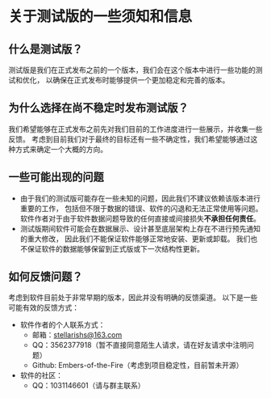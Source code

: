 # 关于测试版的一些须知和信息

## 什么是测试版？

测试版是我们在正式发布之前的一个版本，我们会在这个版本中进行一些功能的测试和优化，
以确保在正式发布时能够提供一个更加稳定和完善的版本。

## 为什么选择在尚不稳定时发布测试版？

我们希望能够在正式发布之前先对我们目前的工作进度进行一些展示，并收集一些反馈。
考虑到目前我们对于最终的目标还有一些不确定性，我们希望能够通过这种方式来确定一个大概的方向。

## 一些可能出现的问题

- 由于我们的测试版可能存在一些未知的问题，因此我们不建议依赖该版本进行重要的工作，
  包括但不限于数据的错误、软件的闪退和无法正常使用等问题。  
  软件作者对于由于软件数据问题导致的任何直接或间接损失**不承担任何责任**。
- 测试版期间软件可能会在数据展示、设计甚至底层架构上存在不进行预先通知的重大修改，
  因此我们不能保证软件能够正常地安装、更新或卸载。
  我们也不保证软件的数据能够保留到正式版或下一次结构性更新。

## 如何反馈问题？

考虑到软件目前处于非常早期的版本，因此并没有明确的反馈渠道。
以下是一些可能有效的反馈方式：

- 软件作者的个人联系方式：
  - 邮箱：stellarishs@163.com
  - QQ：3562377918（暂不直接同意陌生人请求，请在好友请求中注明问题）
  - Github: Embers-of-the-Fire（考虑到项目稳定性，目前暂未开源）
- 软件的社区：
  - QQ：1031146601（请与群主联系） 
